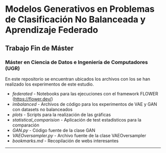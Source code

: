 
# Modelos Generativos en Problemas de Clasificación No Balanceada y Aprendizaje Federado

## Trabajo Fin de Máster

### Máster en Ciencia de Datos e Ingeniería de Computadores (UGR)


En este repositorio se encuentran ubicados los archivos con los se han realizado los experimentos de este estudio.


* *federated* - Notebooks para las ejecuciones con el framework FLOWER (https://flower.dev/)
* *imbalanced* - Archivos de código para los experimentos de VAE y GAN con datasets no balanceados
* *plots* - Scripts para la realización de las gráficas
* *statistical_comparision* - Aplicación de test estadísticos para la comparación
* *GAN.py* - Código fuente de la clase GAN
* *VAEOversampler.py* - Archivo fuente de la clase VAEOversampler
* *bookmarks.md* - Recopilación de webs interesantes

----
